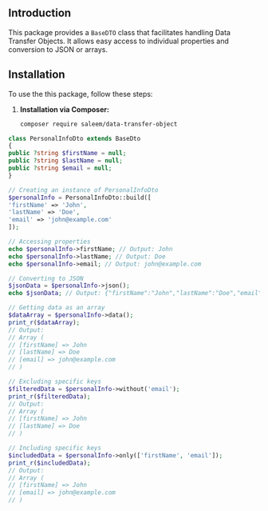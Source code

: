 
## Introduction

This package provides a `BaseDTO` class that facilitates handling Data Transfer Objects. It allows easy access to individual properties and conversion to JSON or arrays.

## Installation

To use the this package, follow these steps:

1. **Installation via Composer:**

   ```bash
   composer require saleem/data-transfer-object


```php
class PersonalInfoDto extends BaseDto
{
public ?string $firstName = null;
public ?string $lastName = null;
public ?string $email = null;
}

// Creating an instance of PersonalInfoDto
$personalInfo = PersonalInfoDto::build([
'firstName' => 'John',
'lastName' => 'Doe',
'email' => 'john@example.com'
]);

// Accessing properties
echo $personalInfo->firstName; // Output: John
echo $personalInfo->lastName; // Output: Doe
echo $personalInfo->email; // Output: john@example.com

// Converting to JSON
$jsonData = $personalInfo->json();
echo $jsonData; // Output: {"firstName":"John","lastName":"Doe","email":"john@example.com"}

// Getting data as an array
$dataArray = $personalInfo->data();
print_r($dataArray);
// Output:
// Array (
// [firstName] => John
// [lastName] => Doe
// [email] => john@example.com
// )

// Excluding specific keys
$filteredData = $personalInfo->without('email');
print_r($filteredData);
// Output:
// Array (
// [firstName] => John
// [lastName] => Doe
// )

// Including specific keys
$includedData = $personalInfo->only(['firstName', 'email']);
print_r($includedData);
// Output:
// Array (
// [firstName] => John
// [email] => john@example.com
// )
```
